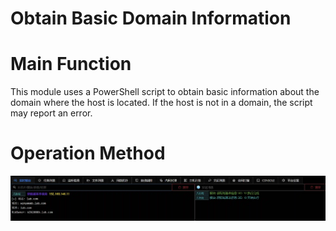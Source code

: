 # Obtain Basic Domain Information

# Main Function
This module uses a PowerShell script to obtain basic information about the domain where the host is located. If the host is not in a domain, the script may report an error.

# Operation Method
![](img\Discovery_RemoteSystemDiscovery_GetNetDomain\1.webp)